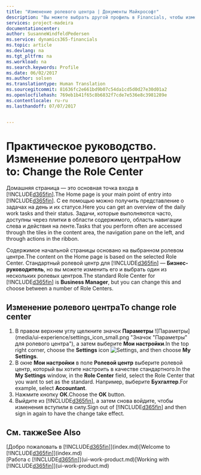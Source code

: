 ```yaml
---
title: "Изменение ролевого центра | Документы Майкрософт"
description: "Вы можете выбрать другой профиль в Financials, чтобы изменить содержимое начальной страницы."
services: project-madeira
documentationcenter: 
author: SusanneWindfeldPedersen
ms.service: dynamics365-financials
ms.topic: article
ms.devlang: na
ms.tgt_pltfrm: na
ms.workload: na
ms.search.keywords: Profile
ms.date: 06/02/2017
ms.author: solsen
ms.translationtype: Human Translation
ms.sourcegitcommit: 81636fc2e661bd9b07c54da1cd5d0d27e30d01a2
ms.openlocfilehash: 769eb1b41f65c8b6832f7cde7e536e8c3981289e
ms.contentlocale: ru-ru
ms.lasthandoff: 07/07/2017


---
```

# <a name="how-to-change-the-role-center"></a><span data-ttu-id="f3dae-103">Практическое руководство. Изменение ролевого центра</span><span class="sxs-lookup"><span data-stu-id="f3dae-103">How to: Change the Role Center</span></span>
<span data-ttu-id="f3dae-104">Домашняя страница — это основная точка входа в [!INCLUDE[d365fin](includes/d365fin_md.md)].</span><span class="sxs-lookup"><span data-stu-id="f3dae-104">The Home page is your main point of entry into [!INCLUDE[d365fin](includes/d365fin_md.md)].</span></span> <span data-ttu-id="f3dae-105">С ее помощью можно получить представление о задачах на день и их статусе.</span><span class="sxs-lookup"><span data-stu-id="f3dae-105">Here you can get an overview of the daily work tasks and their status.</span></span> <span data-ttu-id="f3dae-106">Задачи, которые выполняются часто, доступны через плитки в области содержимого, область навигации слева и действия на ленте.</span><span class="sxs-lookup"><span data-stu-id="f3dae-106">Tasks that you perform often are accessed through the tiles in the content area, the navigation pane on the left, and through actions in the ribbon.</span></span>

<span data-ttu-id="f3dae-107">Содержимое начальной страницы основано на выбранном ролевом центре.</span><span class="sxs-lookup"><span data-stu-id="f3dae-107">The content on the Home page is based on the selected Role Center.</span></span> <span data-ttu-id="f3dae-108">Стандартный ролевой центр для [!INCLUDE[d365fin](includes/d365fin_md.md)] — **Бизнес-руководитель**, но вы можете изменить его и выбрать один из нескольких ролевых центров.</span><span class="sxs-lookup"><span data-stu-id="f3dae-108">The standard Role Center for [!INCLUDE[d365fin](includes/d365fin_md.md)] is **Business Manager**, but you can change this and choose between a number of Role Centers.</span></span>

## <a name="to-change-role-center"></a><span data-ttu-id="f3dae-109">Изменение ролевого центра</span><span class="sxs-lookup"><span data-stu-id="f3dae-109">To change role center</span></span>
1. <span data-ttu-id="f3dae-110">В правом верхнем углу щелкните значок **Параметры** ![Параметры](media/ui-experience/settings_icon_small.png "Значок "Параметры" для ролевого центра"), а затем выберите **Мои настройки**.</span><span class="sxs-lookup"><span data-stu-id="f3dae-110">In the top right corner, choose the **Settings** icon ![Settings](media/ui-experience/settings_icon_small.png "Settings icon for role center"), and then choose **My Settings**.</span></span>
2. <span data-ttu-id="f3dae-111">В окне **Мои настройки** в поле **Ролевой центр** выберите ролевой центр, который вы хотите настроить в качестве стандартного.</span><span class="sxs-lookup"><span data-stu-id="f3dae-111">In the **My Settings** window, in the **Role Center** field, select the Role Center that you want to set as the standard.</span></span> <span data-ttu-id="f3dae-112">Например, выберите **Бухгалтер**.</span><span class="sxs-lookup"><span data-stu-id="f3dae-112">For example, select **Accountant**.</span></span>
3. <span data-ttu-id="f3dae-113">Нажмите кнопку **ОК**.</span><span class="sxs-lookup"><span data-stu-id="f3dae-113">Choose the **OK** button.</span></span>
4. <span data-ttu-id="f3dae-114">Выйдите из [!INCLUDE[d365fin](includes/d365fin_md.md)], а затем снова войдите, чтобы изменения вступили в силу.</span><span class="sxs-lookup"><span data-stu-id="f3dae-114">Sign out of [!INCLUDE[d365fin](includes/d365fin_md.md)] and then sign in again to have the change take effect.</span></span>

## <a name="see-also"></a><span data-ttu-id="f3dae-115">См. также</span><span class="sxs-lookup"><span data-stu-id="f3dae-115">See Also</span></span>
<span data-ttu-id="f3dae-116">[Добро пожаловать в [!INCLUDE[d365fin](includes/d365fin_md.md)]](index.md)</span><span class="sxs-lookup"><span data-stu-id="f3dae-116">[Welcome to [!INCLUDE[d365fin](includes/d365fin_md.md)]](index.md)</span></span>  
<span data-ttu-id="f3dae-117">[Работа с [!INCLUDE[d365fin](includes/d365fin_md.md)]](ui-work-product.md)</span><span class="sxs-lookup"><span data-stu-id="f3dae-117">[Working with [!INCLUDE[d365fin](includes/d365fin_md.md)]](ui-work-product.md)</span></span>  

